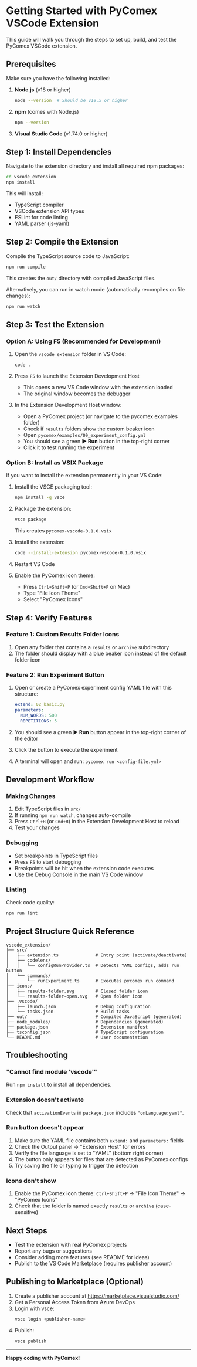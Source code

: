 # Getting Started with PyComex VSCode Extension

This guide will walk you through the steps to set up, build, and test the PyComex VSCode extension.

## Prerequisites

Make sure you have the following installed:

1. **Node.js** (v18 or higher)
   ```bash
   node --version  # Should be v18.x or higher
   ```

2. **npm** (comes with Node.js)
   ```bash
   npm --version
   ```

3. **Visual Studio Code** (v1.74.0 or higher)

## Step 1: Install Dependencies

Navigate to the extension directory and install all required npm packages:

```bash
cd vscode_extension
npm install
```

This will install:
- TypeScript compiler
- VSCode extension API types
- ESLint for code linting
- YAML parser (js-yaml)

## Step 2: Compile the Extension

Compile the TypeScript source code to JavaScript:

```bash
npm run compile
```

This creates the `out/` directory with compiled JavaScript files.

Alternatively, you can run in watch mode (automatically recompiles on file changes):

```bash
npm run watch
```

## Step 3: Test the Extension

### Option A: Using F5 (Recommended for Development)

1. Open the `vscode_extension` folder in VS Code:
   ```bash
   code .
   ```

2. Press `F5` to launch the Extension Development Host
   - This opens a new VS Code window with the extension loaded
   - The original window becomes the debugger

3. In the Extension Development Host window:
   - Open a PyComex project (or navigate to the pycomex examples folder)
   - Check if `results` folders show the custom beaker icon
   - Open `pycomex/examples/09_experiment_config.yml`
   - You should see a green **▶ Run** button in the top-right corner
   - Click it to test running the experiment

### Option B: Install as VSIX Package

If you want to install the extension permanently in your VS Code:

1. Install the VSCE packaging tool:
   ```bash
   npm install -g vsce
   ```

2. Package the extension:
   ```bash
   vsce package
   ```
   This creates `pycomex-vscode-0.1.0.vsix`

3. Install the extension:
   ```bash
   code --install-extension pycomex-vscode-0.1.0.vsix
   ```

4. Restart VS Code

5. Enable the PyComex icon theme:
   - Press `Ctrl+Shift+P` (or `Cmd+Shift+P` on Mac)
   - Type "File Icon Theme"
   - Select "PyComex Icons"

## Step 4: Verify Features

### Feature 1: Custom Results Folder Icons

1. Open any folder that contains a `results` or `archive` subdirectory
2. The folder should display with a blue beaker icon instead of the default folder icon

### Feature 2: Run Experiment Button

1. Open or create a PyComex experiment config YAML file with this structure:
   ```yaml
   extend: 02_basic.py
   parameters:
     NUM_WORDS: 500
     REPETITIONS: 5
   ```

2. You should see a green **▶ Run** button appear in the top-right corner of the editor
3. Click the button to execute the experiment
4. A terminal will open and run: `pycomex run <config-file.yml>`

## Development Workflow

### Making Changes

1. Edit TypeScript files in `src/`
2. If running `npm run watch`, changes auto-compile
3. Press `Ctrl+R` (or `Cmd+R`) in the Extension Development Host to reload
4. Test your changes

### Debugging

- Set breakpoints in TypeScript files
- Press `F5` to start debugging
- Breakpoints will be hit when the extension code executes
- Use the Debug Console in the main VS Code window

### Linting

Check code quality:

```bash
npm run lint
```

## Project Structure Quick Reference

```
vscode_extension/
├── src/
│   ├── extension.ts              # Entry point (activate/deactivate)
│   ├── codelens/
│   │   └── configRunProvider.ts  # Detects YAML configs, adds run button
│   └── commands/
│       └── runExperiment.ts      # Executes pycomex run command
├── icons/
│   ├── results-folder.svg        # Closed folder icon
│   └── results-folder-open.svg   # Open folder icon
├── .vscode/
│   ├── launch.json               # Debug configuration
│   └── tasks.json                # Build tasks
├── out/                          # Compiled JavaScript (generated)
├── node_modules/                 # Dependencies (generated)
├── package.json                  # Extension manifest
├── tsconfig.json                 # TypeScript configuration
└── README.md                     # User documentation
```

## Troubleshooting

### "Cannot find module 'vscode'"

Run `npm install` to install all dependencies.

### Extension doesn't activate

Check that `activationEvents` in `package.json` includes `"onLanguage:yaml"`.

### Run button doesn't appear

1. Make sure the YAML file contains both `extend:` and `parameters:` fields
2. Check the Output panel → "Extension Host" for errors
3. Verify the file language is set to "YAML" (bottom right corner)
4. The button only appears for files that are detected as PyComex configs
5. Try saving the file or typing to trigger the detection

### Icons don't show

1. Enable the PyComex icon theme: `Ctrl+Shift+P` → "File Icon Theme" → "PyComex Icons"
2. Check that the folder is named exactly `results` or `archive` (case-sensitive)

## Next Steps

- Test the extension with real PyComex projects
- Report any bugs or suggestions
- Consider adding more features (see README for ideas)
- Publish to the VS Code Marketplace (requires publisher account)

## Publishing to Marketplace (Optional)

1. Create a publisher account at https://marketplace.visualstudio.com/
2. Get a Personal Access Token from Azure DevOps
3. Login with vsce:
   ```bash
   vsce login <publisher-name>
   ```
4. Publish:
   ```bash
   vsce publish
   ```

---

**Happy coding with PyComex!**
